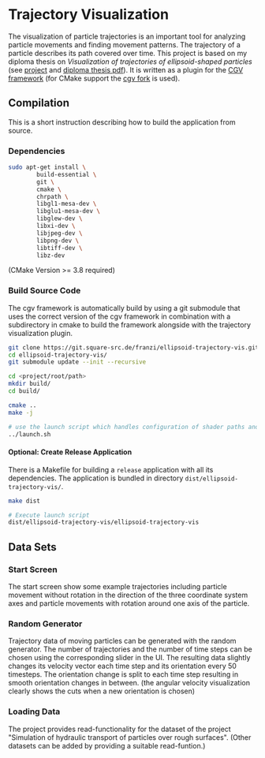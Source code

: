 # Trajectory Visualization

The visualization of particle trajectories is an important tool for analyzing particle movements and finding movement patterns. The trajectory of a particle describes its path covered over time. This project is based on my diploma thesis on *Visualization of trajectories of ellipsoid-shaped particles* (see [project](https://git.square-src.de/franzi/ellipsoid-trajectory-vis) and [diploma thesis pdf](https://franzi.square-src.de/diploma-thesis.pdf)). It is written as a plugin for the [CGV framework](https://github.com/sgumhold/cgv) (for CMake support the [cgv fork](https://github.com/f3anaro/cgv) is used).


## Compilation

This is a short instruction describing how to build the application from source.

### Dependencies

```bash
sudo apt-get install \
        build-essential \
        git \
        cmake \
        chrpath \
        libgl1-mesa-dev \
        libglu1-mesa-dev \
        libglew-dev \
        libxi-dev \
        libjpeg-dev \
        libpng-dev \
        libtiff-dev \
        libz-dev
```
(CMake Version >= 3.8 required)


### Build Source Code

The cgv framework is automatically build by using a git submodule that uses the correct version of the cgv framework in combination with a subdirectory in cmake to build the framework alongside with the trajectory visualization plugin.

```bash
git clone https://git.square-src.de/franzi/ellipsoid-trajectory-vis.git
cd ellipsoid-trajectory-vis/
git submodule update --init --recursive

cd <project/root/path>
mkdir build/
cd build/

cmake ..
make -j

# use the launch script which handles configuration of shader paths and required plugins
../launch.sh
```

#### Optional: Create Release Application

There is a Makefile for building a `release` application with all its dependencies. The application is bundled in directory `dist/ellipsoid-trajectory-vis/`.

```bash
make dist

# Execute launch script
dist/ellipsoid-trajectory-vis/ellipsoid-trajectory-vis
```


## Data Sets

### Start Screen

The start screen show some example trajectories including particle movement without rotation in the direction of the three coordinate system axes and particle movements with rotation around one axis of the particle.


### Random Generator

Trajectory data of moving particles can be generated with the random generator. The number of trajectories and the number of time steps can be chosen using the corresponding slider in the UI. The resulting data slightly changes its velocity vector each time step and its orientation every 50 timesteps. The orientation change is split to each time step resulting in smooth orientation changes in between. (the angular velocity visualization clearly shows the cuts when a new orientation is chosen)


### Loading Data

The project provides read-functionality for the dataset of the project "Simulation of hydraulic transport of particles over rough surfaces". (Other datasets can be added by providing a suitable read-funtion.)
